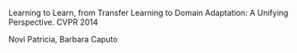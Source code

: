  Learning to Learn, from Transfer Learning to Domain Adaptation: A Unifying Perspective. CVPR 2014
 
 Novi Patricia, Barbara Caputo
